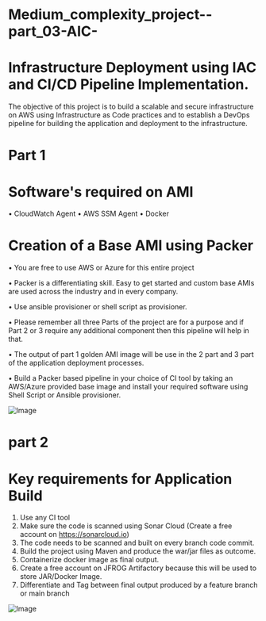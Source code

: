 # Medium_complexity_project--part_03-AIC-


# Infrastructure Deployment using IAC and CI/CD Pipeline Implementation.

The objective of this project is to build a scalable and secure infrastructure on AWS using Infrastructure as
Code practices and to establish a DevOps pipeline for building the application and deployment to the infrastructure.

# Part 1
# Software's required on AMI
• CloudWatch Agent
• AWS SSM Agent
• Docker

# Creation of a Base AMI using Packer

• You are free to use AWS or Azure for this entire
project

• Packer is a differentiating skill. Easy to get started
and custom base AMIs are used across the industry
and in every company.

• Use ansible provisioner or shell script as
provisioner.

• Please remember all three Parts of the project are for
a purpose and if Part 2 or 3 require any additional
component then this pipeline will help in that.

• The output of part 1 golden AMI image will be use
in the 2 part and  3 part of the application deployment processes.

• Build a Packer based pipeline in your
choice of CI tool by taking an AWS/Azure provided
base image and install your required software using
Shell Script or Ansible provisioner.

![Image](https://github.com/user-attachments/assets/7f2ec715-6934-46a9-ad18-0c62d8188ba5)

# part 2

# Key requirements for Application Build

1. Use any CI tool
3. Make sure the code is scanned using Sonar Cloud (Create a free account on https://sonarcloud.io)
5. The code needs to be scanned and built on every branch code commit.
6. Build the project using Maven and produce the war/jar files as outcome.
7. Containerize docker image as final output.
8. Create a free account on JFROG Artifactory because this will be used to store JAR/Docker Image.
9. Differentiate and Tag between final output produced by a feature branch or main branch

![Image](https://github.com/user-attachments/assets/31504fd2-0b0b-43ca-8f8a-7928ea653013)



